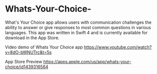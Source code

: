 # Whats-Your-Choice-
What's Your Choice app allows users with communication challenges the ability to answer or give responses to most common questions in various languages. This app was written in Swift 4 and is currently available for download in the App Store. 

Video demo of Whats Your Choice app https://www.youtube.com/watch?v=8dO-bWNUTrc&t=5s

App Store Preview https://apps.apple.com/us/app/whats-your-choice/id1439316564
